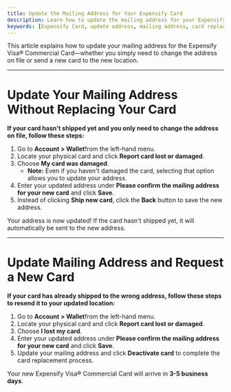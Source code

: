 ```yaml
---
title: Update the Mailing Address for Your Expensify Card
description: Learn how to update the mailing address for your Expensify Visa® Commercial Card, with or without requesting a replacement.
keywords: [Expensify Card, update address, mailing address, card replacement, new card, lost card, Wallet]
---
```

<div id="new-expensify" markdown="1">

This article explains how to update your mailing address for the Expensify Visa® Commercial Card—whether you simply need to change the address on file or send a new card to the new location.

---

# Update Your Mailing Address Without Replacing Your Card

**If your card hasn't shipped yet and you only need to change the address on file, follow these steps:**

1. Go to **Account > Wallet**from the left-hand menu.
2. Locate your physical card and click **Report card lost or damaged**.
3. Choose **My card was damaged**.
   - **Note:** Even if you haven't damaged the card, selecting that option allows you to update your address.
4. Enter your updated address under **Please confirm the mailing address for your new card** and click **Save**.
5. Instead of clicking **Ship new card**, click the **Back** button to save the new address. 

Your address is now updated! If the card hasn't shipped yet, it will automatically be sent to the new address.

---

# Update Mailing Address and Request a New Card

**If your card has already shipped to the wrong address, follow these steps to resend it to your updated location:**

1. Go to **Account > Wallet**from the left-hand menu.
2. Locate your physical card and click **Report card lost or damaged**.
3. Choose **I lost my card**.
4. Enter your updated address under **Please confirm the mailing address for your new card** and click **Save**.
5. Update your mailing address and click **Deactivate card** to complete the card replacement process. 

Your new Expensify Visa® Commercial Card will arrive in **3-5 business days**.

</div>

